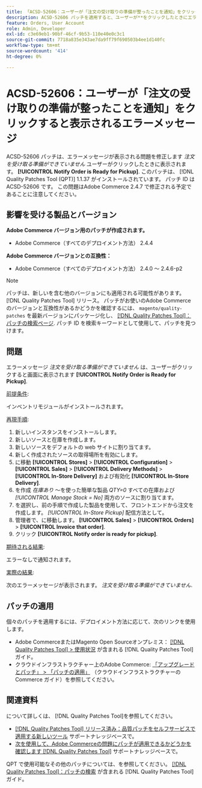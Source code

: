 ```yaml
---
title: 「ACSD-52606：ユーザーが「注文の受け取りの準備が整ったことを通知」をクリックすると表示されるエラーメッセージ」
description: ACSD-52606 パッチを適用すると、ユーザーが**をクリックしたときにエラーメッセージが表示されるAdobe Commerceの問題を修正できます[!UICONTROL Notify Order is Ready for Pickup]**。
feature: Orders, User Account
role: Admin, Developer
exl-id: c3e69eb1-90bf-46cf-9b53-110e40e0c3c1
source-git-commit: 7718a835e343ae7da9ff79f690503b4ee1d140fc
workflow-type: tm+mt
source-wordcount: '414'
ht-degree: 0%

---
```


# ACSD-52606：ユーザーが「注文の受け取りの準備が整ったことを通知」をクリックすると表示されるエラーメッセージ

ACSD-52606 パッチは、エラーメッセージが表示される問題を修正します *注文を受け取る準備ができていません* ユーザーがクリックしたときに表示されます。 **[!UICONTROL Notify Order is Ready for Pickup]**. このパッチは、 [!DNL Quality Patches Tool (QPT)] 1.1.37 がインストールされています。 パッチ ID は ACSD-52606 です。 この問題はAdobe Commerce 2.4.7 で修正される予定であることに注意してください。

## 影響を受ける製品とバージョン

**Adobe Commerce バージョン用のパッチが作成されます。**

* Adobe Commerce（すべてのデプロイメント方法） 2.4.4

**Adobe Commerce バージョンとの互換性：**

* Adobe Commerce（すべてのデプロイメント方法） 2.4.0 ～ 2.4.6-p2

>[!NOTE]
>
>パッチは、新しいを含む他のバージョンにも適用される可能性があります。 [!DNL Quality Patches Tool] リリース。 パッチがお使いのAdobe Commerceのバージョンと互換性があるかどうかを確認するには、 `magento/quality-patches` を最新バージョンにパッケージ化し、 [[!DNL Quality Patches Tool]：パッチの検索ページ](https://experienceleague.adobe.com/tools/commerce-quality-patches/index.html). パッチ ID を検索キーワードとして使用して、パッチを見つけます。

## 問題

エラーメッセージ *注文を受け取る準備ができていません* は、ユーザーがクリックすると画面に表示されます **[!UICONTROL Notify Order is Ready for Pickup]**.

<u>前提条件</u>:

インベントリモジュールがインストールされます。

<u>再現手順</u>:

1. 新しいインスタンスをインストールします。
1. 新しいソースと在庫を作成します。
1. 新しいソースをデフォルトの web サイトに割り当てます。
1. 新しく作成されたソースの取得場所を有効にします。
1. に移動 **[!UICONTROL Stores]** > **[!UICONTROL Configuration]** > **[!UICONTROL Sales]** > **[!UICONTROL Delivery Methods]** > **[!UICONTROL In-Store Delivery]** および有効化 **[!UICONTROL In-Store Delivery]**.
1. を作成 *在庫あり* ～を使った簡単な製品 *QTY=0* すべての在庫および *[!UICONTROL Manage Stock = No]* 両方のソースに割り当てます。
1. を選択し、前の手順で作成した製品を使用して、フロントエンドから注文を作成します。 *[!UICONTROL In-Store Pickup]* 配信方法として。
1. 管理者で、に移動します。 **[!UICONTROL Sales]** > **[!UICONTROL Orders]** > **[!UICONTROL Invoice that order]**.
1. クリック **[!UICONTROL Notify order is ready for pickup]**.

<u>期待される結果</u>:

エラーなしで通知されます。

<u>実際の結果</u>:

次のエラーメッセージが表示されます。 *注文を受け取る準備ができていません*.

## パッチの適用

個々のパッチを適用するには、デプロイメント方法に応じて、次のリンクを使用します。

* Adobe CommerceまたはMagento Open Sourceオンプレミス： [[!DNL Quality Patches Tool] > 使用状況](https://experienceleague.adobe.com/docs/commerce-operations/tools/quality-patches-tool/usage.html) が含まれる [!DNL Quality Patches Tool] ガイド。
* クラウドインフラストラクチャー上のAdobe Commerce: [「アップグレードとパッチ」 > 「パッチの適用」](https://experienceleague.adobe.com/docs/commerce-cloud-service/user-guide/develop/upgrade/apply-patches.html) （クラウドインフラストラクチャーのCommerce ガイド）を参照してください。

## 関連資料

について詳しくは、 [!DNL Quality Patches Tool]を参照してください。

* [[!DNL Quality Patches Tool] リリース済み：品質パッチをセルフサービスで適用する新しいツール](/help/announcements/adobe-commerce-announcements/magento-quality-patches-released-new-tool-to-self-serve-quality-patches.md) サポートナレッジベースで。
* [次を使用して、Adobe Commerceの問題にパッチが適用できるかどうかを確認します [!DNL Quality Patches Tool]](/help/support-tools/patches-available-in-qpt-tool/check-patch-for-magento-issue-with-magento-quality-patches.md) サポートナレッジベースで。

QPT で使用可能なその他のパッチについては、を参照してください。 [[!DNL Quality Patches Tool]：パッチの検索](https://experienceleague.adobe.com/tools/commerce-quality-patches/index.html) が含まれる [!DNL Quality Patches Tool] ガイド。
